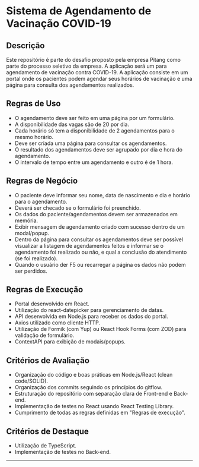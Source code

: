 # Sistema de Agendamento de Vacinação COVID-19

## Descrição
Este repositório é parte do desafio proposto pela empresa Pitang como parte do processo seletivo da empresa. A aplicação será um para agendamento de vacinação contra COVID-19. A aplicação consiste em um portal onde os pacientes podem agendar seus horários de vacinação e uma página para consulta dos agendamentos realizados.

## Regras de Uso
- O agendamento deve ser feito em uma página por um formulário.
- A disponibilidade das vagas são de 20 por dia. 
- Cada horário só tem a disponibilidade de 2 agendamentos para o mesmo horário. 
- Deve ser criada uma página para consultar os agendamentos. 
- O resultado dos agendamentos deve ser agrupado por dia e hora do 
agendamento. 
- O intervalo de tempo entre um agendamento e outro é de 1 hora. 

## Regras de Negócio
- O paciente deve informar seu nome, data de nascimento e dia e horário para o 
agendamento.
- Deverá ser checado se o formulário foi preenchido.
- Os dados do paciente/agendamentos devem ser armazenados em memória. 
- Exibir mensagem de agendamento criado com sucesso dentro de um 
modal/popup. 
- Dentro da página para consultar os agendamentos deve ser possível visualizar a 
listagem de agendamentos feitos e informar se o agendamento foi realizado ou 
não, e qual a conclusão do atendimento (se foi realizado).
- Quando o usuário der F5 ou recarregar a página os dados não podem ser 
perdidos.

## Regras de Execução
- Portal desenvolvido em React.
- Utilização do react-datepicker para gerenciamento de datas.
- API desenvolvida em Node.js para receber os dados do portal.
- Axios utilizado como cliente HTTP.
- Utilização de Formik (com Yup) ou React Hook Forms (com ZOD) para validação de formulário.
- ContextAPI para exibição de modais/popups.

## Critérios de Avaliação
- Organização do código e boas práticas em Node.js/React (clean code/SOLID).
- Organização dos commits seguindo os princípios do gitflow.
- Estruturação do repositório com separação clara de Front-end e Back-end.
- Implementação de testes no React usando React Testing Library.
- Cumprimento de todas as regras definidas em "Regras de execução".

## Critérios de Destaque
- Utilização de TypeScript.
- Implementação de testes no Back-end.

---
